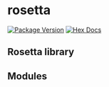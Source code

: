 # rosetta

[![Package Version](https://img.shields.io/hexpm/v/rosetta)](https://hex.pm/packages/rosetta)
[![Hex Docs](https://img.shields.io/badge/hex-docs-ffaff3)](https://hexdocs.pm/rosetta/)

## Rosetta library

## Modules
